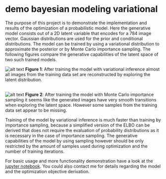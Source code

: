 # demo bayesian modeling variational
The purpose of this project is to demonstrate the implementation and results of the optimization of a probabilistic model. Here the generative model
consists out of a 2D latent variable that encodes for a 784 image vector. Gaussian distributions are used for the prior and conditional distributions.
The model can be trained by using a variational distribution to approximate the posterior or by Monte Carlo importance sampling. The following figures
compare the generative capabilities of the latent space of two such trained models.

![alt text](https://raw.githubusercontent.com/jgwiese/prob_model_variational/main/.msc/vi.png "Generative Capabilities of the latent space after training by VI")
**Figure 1**: After training the model with variational inference almost all images from the training data set are reconstructed by exploring the latent distribution.
<br>
<br>

![alt text](https://raw.githubusercontent.com/jgwiese/prob_model_variational/main/.msc/sampling.png "Generative Capabilities of the latent space after training by Sampling")
**Figure 2**: After training the model with Monte Carlo importance sampling it seems like the generated images have very smooth transitions when exploring the latent space.
However some samples from the training data set appear to be missing.

Training of the model by variational inference is much faster than training by importance sampling, because a simplified version of the ELBO can be derived 
that does not require the evaluation of probability distributions as it is necessary in the case of importance sampling. The generative capabilities of the model by using sampling
however should be only restricted by the amount of samples used during optimization and the number of training iterations.

For basic usage and more functionality demonstration have a look at the 
[jupyter notebook](https://github.com/jgwiese/prob_model_variational/blob/main/image_learning.ipynb).
You could also contact me for details regarding the model and the optimization objective derivation. 
